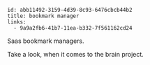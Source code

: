 ```
id: abb11492-3159-4d39-8c93-6476cbcb44b2
title: bookmark manager
links:
  - 9a9a2fb6-41b7-11ea-b332-7f561162cd24
```

Saas bookmark managers.

Take a look, when it comes to the brain project.


